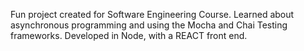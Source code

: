 Fun project created for Software Engineering Course. Learned about asynchronous programming and using the Mocha and Chai Testing frameworks. Developed in Node, with a REACT front end. 

